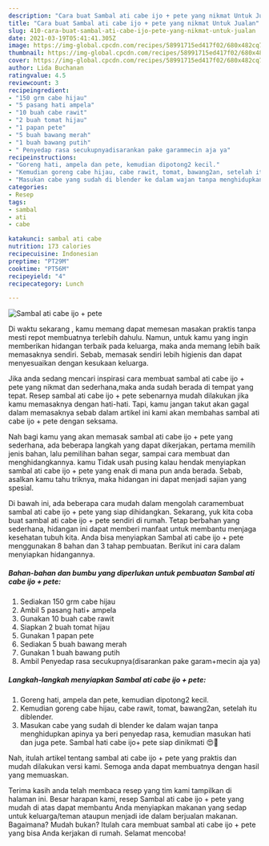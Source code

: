 ```yaml
---
description: "Cara buat Sambal ati cabe ijo + pete yang nikmat Untuk Jualan"
title: "Cara buat Sambal ati cabe ijo + pete yang nikmat Untuk Jualan"
slug: 410-cara-buat-sambal-ati-cabe-ijo-pete-yang-nikmat-untuk-jualan
date: 2021-03-19T05:41:41.305Z
image: https://img-global.cpcdn.com/recipes/58991715ed417f02/680x482cq70/sambal-ati-cabe-ijo-pete-foto-resep-utama.jpg
thumbnail: https://img-global.cpcdn.com/recipes/58991715ed417f02/680x482cq70/sambal-ati-cabe-ijo-pete-foto-resep-utama.jpg
cover: https://img-global.cpcdn.com/recipes/58991715ed417f02/680x482cq70/sambal-ati-cabe-ijo-pete-foto-resep-utama.jpg
author: Lida Buchanan
ratingvalue: 4.5
reviewcount: 3
recipeingredient:
- "150 grm cabe hijau"
- "5 pasang hati ampela"
- "10 buah cabe rawit"
- "2 buah tomat hijau"
- "1 papan pete"
- "5 buah bawang merah"
- "1 buah bawang putih"
- " Penyedap rasa secukupnyadisarankan pake garammecin aja ya"
recipeinstructions:
- "Goreng hati, ampela dan pete, kemudian dipotong2 kecil."
- "Kemudian goreng cabe hijau, cabe rawit, tomat, bawang2an, setelah itu diblender."
- "Masukan cabe yang sudah di blender ke dalam wajan tanpa menghidupkan apinya ya beri penyedap rasa, kemudian masukan hati dan juga pete. Sambal hati cabe ijo+ pete siap dinikmati 😍🤗"
categories:
- Resep
tags:
- sambal
- ati
- cabe

katakunci: sambal ati cabe 
nutrition: 173 calories
recipecuisine: Indonesian
preptime: "PT29M"
cooktime: "PT56M"
recipeyield: "4"
recipecategory: Lunch

---
```



![Sambal ati cabe ijo + pete](https://img-global.cpcdn.com/recipes/58991715ed417f02/680x482cq70/sambal-ati-cabe-ijo-pete-foto-resep-utama.jpg)

Di waktu  sekarang , kamu memang dapat memesan masakan praktis tanpa mesti repot membuatnya terlebih dahulu. Namun, untuk kamu yang ingin memberikan hidangan terbaik pada keluarga, maka anda memang lebih baik memasaknya sendiri. Sebab, memasak sendiri lebih higienis dan dapat menyesuaikan dengan kesukaan keluarga.

Jika anda sedang mencari inspirasi cara membuat sambal ati cabe ijo + pete yang nikmat dan sederhana,maka anda sudah berada di tempat yang tepat. Resep sambal ati cabe ijo + pete  sebenarnya mudah dilakukan jika kamu memasaknya dengan hati-hati. Tapi, kamu jangan takut akan gagal dalam memasaknya 
sebab dalam artikel ini kami akan membahas sambal ati cabe ijo + pete dengan seksama.  



Nah bagi kamu yang akan memasak sambal ati cabe ijo + pete yang sederhana, ada beberapa langkah yang dapat dikerjakan, pertama memilih jenis bahan, lalu pemilihan bahan segar, sampai cara membuat dan menghidangkannya. kamu Tidak usah pusing kalau hendak menyiapkan sambal ati cabe ijo + pete yang enak di mana pun anda berada. Sebab, asalkan kamu  tahu triknya, maka hidangan ini dapat menjadi sajian yang spesial.

Di bawah ini, ada beberapa cara mudah dalam mengolah caramembuat sambal ati cabe ijo + pete yang siap dihidangkan. Sekarang, yuk kita coba buat sambal ati cabe ijo + pete sendiri di rumah. Tetap berbahan yang sederhana, hidangan ini dapat memberi manfaat untuk membantu menjaga kesehatan tubuh kita. Anda bisa menyiapkan Sambal ati cabe ijo + pete menggunakan 8 bahan dan 3 tahap pembuatan. Berikut ini cara dalam menyiapkan hidangannya.

<!--inarticleads1-->

##### Bahan-bahan dan bumbu yang diperlukan untuk pembuatan Sambal ati cabe ijo + pete:

1. Sediakan 150 grm cabe hijau
1. Ambil 5 pasang hati+ ampela
1. Gunakan 10 buah cabe rawit
1. Siapkan 2 buah tomat hijau
1. Gunakan 1 papan pete
1. Sediakan 5 buah bawang merah
1. Gunakan 1 buah bawang putih
1. Ambil  Penyedap rasa secukupnya(disarankan pake garam+mecin aja ya)




<!--inarticleads2-->

##### Langkah-langkah menyiapkan Sambal ati cabe ijo + pete:

1. Goreng hati, ampela dan pete, kemudian dipotong2 kecil.
1. Kemudian goreng cabe hijau, cabe rawit, tomat, bawang2an, setelah itu diblender.
1. Masukan cabe yang sudah di blender ke dalam wajan tanpa menghidupkan apinya ya beri penyedap rasa, kemudian masukan hati dan juga pete. Sambal hati cabe ijo+ pete siap dinikmati 😍🤗




Nah, itulah artikel tentang  sambal ati cabe ijo + pete  yang praktis dan mudah dilakukan versi kami. Semoga anda dapat membuatnya dengan hasil yang memuaskan. 

Terima kasih anda telah membaca resep yang tim kami tampilkan di halaman ini. Besar harapan kami, resep  Sambal ati cabe ijo + pete yang mudah di atas dapat membantu Anda menyiapkan makanan yang sedap untuk keluarga/teman ataupun menjadi ide dalam berjualan makanan. Bagaimana? Mudah bukan? Itulah cara membuat sambal ati cabe ijo + pete yang bisa Anda kerjakan di rumah. Selamat mencoba!

